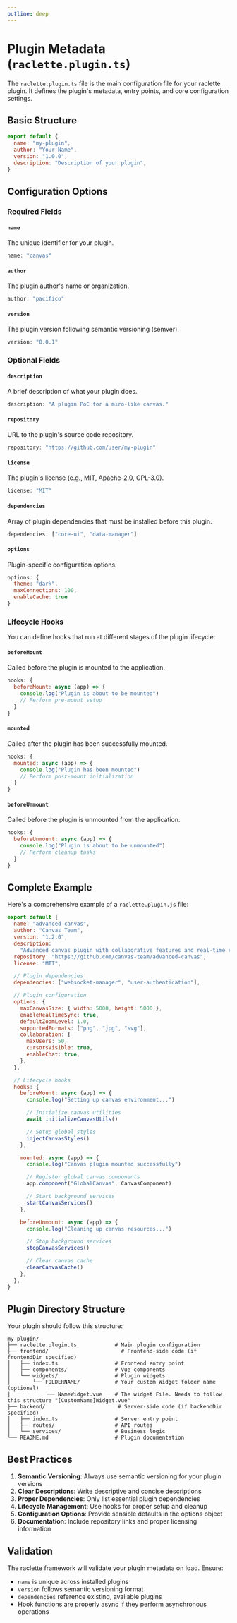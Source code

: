```yaml
---
outline: deep
---
```


# Plugin Metadata (`raclette.plugin.ts`)

The `raclette.plugin.ts` file is the main configuration file for your raclette plugin. It defines the plugin's metadata, entry points, and core configuration settings.

## Basic Structure

```javascript
export default {
  name: "my-plugin",
  author: "Your Name",
  version: "1.0.0",
  description: "Description of your plugin",
}
```

## Configuration Options

### Required Fields

#### `name`

The unique identifier for your plugin.

```javascript
name: "canvas"
```

#### `author`

The plugin author's name or organization.

```javascript
author: "pacifico"
```

#### `version`

The plugin version following semantic versioning (semver).

```javascript
version: "0.0.1"
```

### Optional Fields

#### `description`

A brief description of what your plugin does.

```javascript
description: "A plugin PoC for a miro-like canvas."
```

#### `repository`

URL to the plugin's source code repository.

```javascript
repository: "https://github.com/user/my-plugin"
```

#### `license`

The plugin's license (e.g., MIT, Apache-2.0, GPL-3.0).

```javascript
license: "MIT"
```

#### `dependencies`

Array of plugin dependencies that must be installed before this plugin.

```javascript
dependencies: ["core-ui", "data-manager"]
```

#### `options`

Plugin-specific configuration options.

```javascript
options: {
  theme: "dark",
  maxConnections: 100,
  enableCache: true
}
```

### Lifecycle Hooks

You can define hooks that run at different stages of the plugin lifecycle:

#### `beforeMount`

Called before the plugin is mounted to the application.

```javascript
hooks: {
  beforeMount: async (app) => {
    console.log("Plugin is about to be mounted")
    // Perform pre-mount setup
  }
}
```

#### `mounted`

Called after the plugin has been successfully mounted.

```javascript
hooks: {
  mounted: async (app) => {
    console.log("Plugin has been mounted")
    // Perform post-mount initialization
  }
}
```

#### `beforeUnmount`

Called before the plugin is unmounted from the application.

```javascript
hooks: {
  beforeUnmount: async (app) => {
    console.log("Plugin is about to be unmounted")
    // Perform cleanup tasks
  }
}
```

## Complete Example

Here's a comprehensive example of a `raclette.plugin.js` file:

```javascript
export default {
  name: "advanced-canvas",
  author: "Canvas Team",
  version: "1.2.0",
  description:
    "Advanced canvas plugin with collaborative features and real-time synchronization",
  repository: "https://github.com/canvas-team/advanced-canvas",
  license: "MIT",

  // Plugin dependencies
  dependencies: ["websocket-manager", "user-authentication"],

  // Plugin configuration
  options: {
    maxCanvasSize: { width: 5000, height: 5000 },
    enableRealTimeSync: true,
    defaultZoomLevel: 1.0,
    supportedFormats: ["png", "jpg", "svg"],
    collaboration: {
      maxUsers: 50,
      cursorsVisible: true,
      enableChat: true,
    },
  },

  // Lifecycle hooks
  hooks: {
    beforeMount: async (app) => {
      console.log("Setting up canvas environment...")

      // Initialize canvas utilities
      await initializeCanvasUtils()

      // Setup global styles
      injectCanvasStyles()
    },

    mounted: async (app) => {
      console.log("Canvas plugin mounted successfully")

      // Register global canvas components
      app.component("GlobalCanvas", CanvasComponent)

      // Start background services
      startCanvasServices()
    },

    beforeUnmount: async (app) => {
      console.log("Cleaning up canvas resources...")

      // Stop background services
      stopCanvasServices()

      // Clear canvas cache
      clearCanvasCache()
    },
  },
}
```

## Plugin Directory Structure

Your plugin should follow this structure:

```
my-plugin/
├── raclette.plugin.ts            # Main plugin configuration
├── frontend/                       # Frontend-side code (if frontendDir specified)
│   ├── index.ts                  # Frontend entry point
│   ├── components/               # Vue components
│   └── widgets/                  # Plugin widgets
│       └── FOLDERNAME/           # Your custom Widget folder name (optional)
│           └── NameWidget.vue    # The widget File. Needs to follow this structure "[CustomName]Widget.vue"
├── backend/                       # Server-side code (if backendDir specified)
│   ├── index.ts                  # Server entry point
│   ├── routes/                   # API routes
│   └── services/                 # Business logic
└── README.md                     # Plugin documentation
```

## Best Practices

1. **Semantic Versioning**: Always use semantic versioning for your plugin versions
2. **Clear Descriptions**: Write descriptive and concise descriptions
3. **Proper Dependencies**: Only list essential plugin dependencies
4. **Lifecycle Management**: Use hooks for proper setup and cleanup
5. **Configuration Options**: Provide sensible defaults in the options object
6. **Documentation**: Include repository links and proper licensing information

## Validation

The raclette framework will validate your plugin metadata on load. Ensure:

- `name` is unique across installed plugins
- `version` follows semantic versioning format
- `dependencies` reference existing, available plugins
- Hook functions are properly async if they perform asynchronous operations
